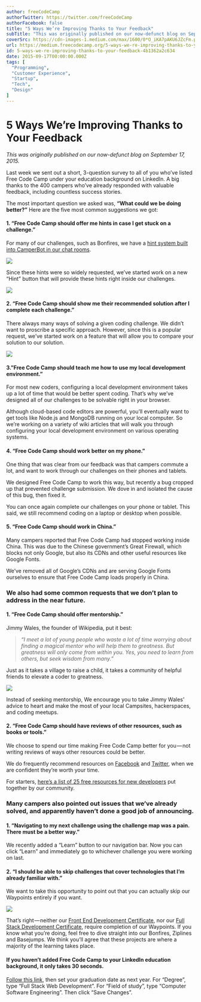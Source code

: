 ```yaml
---
author: freeCodeCamp
authorTwitter: https://twitter.com/freeCodeCamp
authorFacebook: false
title: "5 Ways We’re Improving Thanks to Your Feedback"
subTitle: "This was originally published on our now-defunct blog on September 17, 2015...."
coverSrc: https://cdn-images-1.medium.com/max/1600/0*O_iKA7pAKU6JZcFm.png
url: https://medium.freecodecamp.org/5-ways-we-re-improving-thanks-to-your-feedback-4b1362a2c634
id: 5-ways-we-re-improving-thanks-to-your-feedback-4b1362a2c634
date: 2015-09-17T00:00:00.000Z
tags: [
  "Programming",
  "Customer Experience",
  "Startup",
  "Tech",
  "Design"
]
---
```

# 5 Ways We’re Improving Thanks to Your Feedback

_This was originally published on our now-defunct blog on September 17, 2015._

Last week we sent out a short, 3-question survey to all of you who’ve listed Free Code Camp under your education background on LinkedIn. A big thanks to the 400 campers who’ve already responded with valuable feedback, including countless success stories.  

The most important question we asked was, **“What could we be doing better?”** Here are the five most common suggestions we got:

#### 1\. “Free Code Camp should offer me hints in case I get stuck on a challenge.”

For many of our challenges, such as Bonfires, we have a [hint system built into CamperBot in our chat rooms](https://github.com/FreeCodeCamp/FreeCodeCamp/wiki/camperbot).



![](https://cdn-images-1.medium.com/max/1600/0*O_iKA7pAKU6JZcFm.png)



Since these hints were so widely requested, we’ve started work on a new “Hint” button that will provide these hints right inside our challenges.



![](https://cdn-images-1.medium.com/max/1600/0*VkMLm3E4ZgW7-Rgh.png)



#### 2\. “Free Code Camp should show me their recommended solution after I complete each challenge.”

There always many ways of solving a given coding challenge. We didn’t want to proscribe a specific approach. However, since this is a popular request, we’ve started work on a feature that will allow you to compare your solution to our solution.



![](https://cdn-images-1.medium.com/max/1600/0*06XRI_ptOr2fS3mm.png)



#### 3.”Free Code Camp should teach me how to use my local development environment.”

For most new coders, configuring a local development environment takes up a lot of time that would be better spent coding. That’s why we’ve designed all of our challenges to be solvable right in your browser.  

Although cloud-based code editors are powerful, you’ll eventually want to get tools like Node.js and MongoDB running on your local computer. So we’re working on a variety of wiki articles that will walk you through configuring your local development environment on various operating systems.

#### 4\. “Free Code Camp should work better on my phone.”

One thing that was clear from our feedback was that campers commute a lot, and want to work through our challenges on their phones and tablets.  

We designed Free Code Camp to work this way, but recently a bug cropped up that prevented challenge submission. We dove in and isolated the cause of this bug, then fixed it.  

You can once again complete our challenges on your phone or tablet. This said, we still recommend coding on a laptop or desktop when possible.

#### 5\. “Free Code Camp should work in China.”

Many campers reported that Free Code Camp had stopped working inside China. This was due to the Chinese government’s Great Firewall, which blocks not only Google, but also its CDNs and other useful resources like Google Fonts.  

We’ve removed all of Google’s CDNs and are serving Google Fonts ourselves to ensure that Free Code Camp loads properly in China.

### We also had some common requests that we don’t plan to address in the near future.

#### 1\. “Free Code Camp should offer mentorship.”

Jimmy Wales, the founder of Wikipedia, put it best:

> _“I meet a lot of young people who waste a lot of time worrying about finding a magical mentor who will help them to greatness. But greatness will only come from within you. Yes, you need to learn from others, but seek wisdom from many.”_

Just as it takes a village to raise a child, it takes a community of helpful friends to elevate a coder to greatness.



![](https://cdn-images-1.medium.com/max/1600/0*CN4dxErIO-qPl6l8.jpg)



Instead of seeking mentorship, We encourage you to take Jimmy Wales’ advice to heart and make the most of your local Campsites, hackerspaces, and coding meetups.

#### 2\. “Free Code Camp should have reviews of other resources, such as books or tools.”

We choose to spend our time making Free Code Camp better for you — not writing reviews of ways other resources could be better.  

We do frequently recommend resources on [Facebook](http://facebook.com/freecodecamp) and [Twitter](https://twitter.com/intent/user?screen_name=freecodecamp), when we are confident they’re worth your time.  

For starters, [here’s a list of 25 free resources for new developers](http://blog.freecodecamp.com/2015/06/25-free-resources-for-new-javascript-developers.html) put together by our community.

### Many campers also pointed out issues that we’ve already solved, and apparently haven’t done a good job of announcing.

#### 1\. “Navigating to my next challenge using the challenge map was a pain. There must be a better way.”

We recently added a “Learn” button to our navigation bar. Now you can click “Learn” and immediately go to whichever challenge you were working on last.

#### 2\. “I should be able to skip challenges that cover technologies that I’m already familiar with.”

We want to take this opportunity to point out that you can actually skip our Waypoints entirely if you want.



![](https://cdn-images-1.medium.com/max/1600/0*jObHU_NX5jnZ3bvx.jpg)



That’s right — neither our [Front End Development Certificate](https://github.com/FreeCodeCamp/FreeCodeCamp/wiki/Free-Code-Camp-Front-End-Development-Certificate), nor our [Full Stack Development Certificate](https://github.com/FreeCodeCamp/FreeCodeCamp/wiki/Free-Code-Camp-Full-Stack-Development-Certificate), require completion of our Waypoints. If you know what you’re doing, feel free to dive straight into our Bonfires, Ziplines and Basejumps. We think you’ll agree that these projects are where a majority of the learning takes place.

#### If you haven’t added Free Code Camp to your LinkedIn education background, it only takes 30 seconds.

[Follow this link](https://www.linkedin.com/profile/edit-education?school=Free+Code+Camp), then set your graduation date as next year. For “Degree”, type “Full Stack Web Development”. For “Field of study”, type “Computer Software Engineering”. Then click “Save Changes”.








